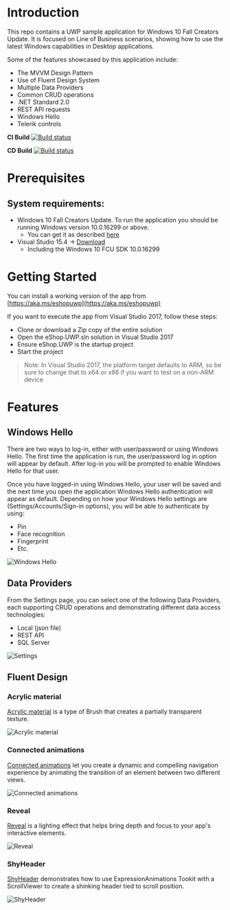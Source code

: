 # Introduction 
This repo contains a UWP sample application for Windows 10 Fall Creators Update. It is focused on Line of Business scenarios, showing how to use the latest Windows capabilities in Desktop applications.

Some of the features showcased by this application include:

- The MVVM Design Pattern
- Use of Fluent Design System
- Multiple Data Providers
- Common CRUD operations
- .NET Standard 2.0
- REST API requests
- Windows Hello
- Telerik controls

**CI Build**
[![Build status](https://ci.appveyor.com/api/projects/status/wqn7or9m95xjurjy?svg=true)](https://ci.appveyor.com/project/rido-min/eshoponuwp)

**CD Build**
[![Build status](https://rido.visualstudio.com/_apis/public/build/definitions/989ddbdd-c86a-4fa8-8d80-89eb785d8056/83/badge)](https://aka.ms/eshopuwp)

# Prerequisites

## System requirements:
- Windows 10 Fall Creators Update. To run the application you should be running Windows version 10.0.16299 or above.
	- You can get it as described [here](https://blogs.windows.com/windowsexperience/2017/10/17/get-windows-10-fall-creators-update)
- Visual Studio 15.4 -> [Download](http://visualstudio.com/)
	- Including the Windows 10 FCU SDK 10.0.16299

# Getting Started

You can install a working version of the app from
[https://aka.ms/eshopuwp](https://aka.ms/eshopuwp)

If you want to execute the app from Visual Studio 2017, follow these steps:
- Clone or download a Zip copy of the entire solution
- Open the eShop.UWP.sln solution in Visual Studio 2017
- Ensure eShop.UWP is the startup project
- Start the project

> Note: In Visual Studio 2017, the platform target defaults to ARM, so be sure to change that to x64 or x86 if you want to test on a non-ARM device

# Features

## Windows Hello
There are two ways to log-in, either with user/password or using Windows Hello. The first time the application is run, the user/password log in option will appear by default. After log-in you will be prompted to enable Windows Hello for that user.

Once you have logged-in using Windows Hello, your user will be saved and the next time you open the application Windows Hello authentication will appear as default. Depending on how your Windows Hello settings are (Settings/Accounts/Sign-in options), you will be able to authenticate by using:

- Pin
- Face recognition
- Fingerprint
- Etc.

![Windows Hello](/docs/Login.gif)

## Data Providers
From the Settings page, you can select one of the following Data Providers, each supporting CRUD operations and demonstrating different data access technologies:
- Local (json file)
- REST API
- SQL Server

![Settings](/docs/Settings.jpg)

## Fluent Design

### Acrylic material
[Acrylic material](https://docs.microsoft.com/windows/uwp/design/style/acrylic) is a type of Brush that creates a partially transparent texture.

![Acrylic material](/docs/AcrylicFluent.png)

### Connected animations
[Connected animations](https://docs.microsoft.com/windows/uwp/style/connected-animation) let you create a dynamic and compelling navigation experience by animating the transition of an element between two different views.

![Connected animations](/docs/ConnectedAnimation.gif)

### Reveal
[Reveal](https://docs.microsoft.com/windows/uwp/style/reveal) is a lighting effect that helps bring depth and focus to your app's interactive elements.

![Reveal](/docs/RevealFluent.gif)

### ShyHeader
[ShyHeader](https://github.com/Microsoft/WindowsUIDevLabs/tree/master/SampleGallery/Samples/SDK%2014393/ShyHeader) demonstrates how to use ExpressionAnimations Tookit with a ScrollViewer to create a shinking header tied to scroll position.

![ShyHeader](/docs/ShyHeaderToolkit.gif)

